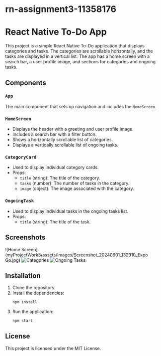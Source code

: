 # rn-assignment3-11358176

# React Native To-Do App

This project is a simple React Native To-Do application that displays categories and tasks. The categories are scrollable horizontally, and the tasks are displayed in a vertical list. The app has a home screen with a search bar, a user profile image, and sections for categories and ongoing tasks.

## Components

### `App`
The main component that sets up navigation and includes the `HomeScreen`.

### `HomeScreen`
- Displays the header with a greeting and user profile image.
- Includes a search bar with a filter button.
- Shows a horizontally scrollable list of categories.
- Displays a vertically scrollable list of ongoing tasks.

### `CategoryCard`
- Used to display individual category cards.
- Props:
  - `title` (string): The title of the category.
  - `tasks` (number): The number of tasks in the category.
  - `image` (object): The image associated with the category.

### `OngoingTask`
- Used to display individual tasks in the ongoing tasks list.
- Props:
  - `title` (string): The title of the task.

## Screenshots

![Home Screen](myProjectWork3/assets/Images/Screenshot_20240601_132910_Expo Go.jpg)
![Categories]()
![Ongoing Tasks]()

## Installation

1. Clone the repository.
2. Install the dependencies:
   ```bash
   npm install
   ```
3. Run the application:
   ```bash
   npm start
   ```

## License

This project is licensed under the MIT License.